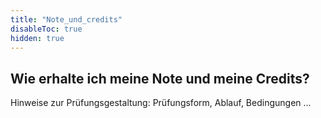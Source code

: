```yaml
---
title: "Note_und_credits"
disableToc: true
hidden: true
---
```


## Wie erhalte ich meine Note und meine Credits?

Hinweise zur Prüfungsgestaltung: Prüfungsform, Ablauf, Bedingungen ...

